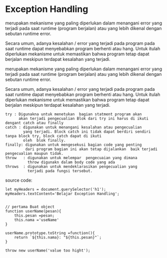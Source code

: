 # Exception Handling
merupakan mekanisme yang paling diperlukan dalam menangani error yang terjadi pada saat runtime (program berjalan) atau yang lebih dikenal dengan sebutan runtime error.

Secara umum, adanya kesalahan / error yang terjadi pada program pada saat runtime dapat menyebabkan program berhenti atau hang. Untuk itulah diperlukan mekanisme untuk memastikan bahwa program tetap dapat berjalan meskipun terdapat kesalahan yang terjadi.

merupakan mekanisme yang paling diperlukan dalam menangani error yang terjadi pada saat runtime (program berjalan) atau yang lebih dikenal dengan sebutan runtime error.

Secara umum, adanya kesalahan / error yang terjadi pada program pada saat runtime dapat menyebabkan program berhenti atau hang. Untuk itulah diperlukan mekanisme untuk memastikan bahwa program tetap dapat berjalan meskipun terdapat kesalahan yang terjadi.

```
try : Digunakna untuk menetukan  bagian statment program akan 
      akan terjadi pengecualian Blok dari try ini harus di ikuti dengant catch atau finally
catch : digunakan untuk menangani kesalahan atau pengecualian
        yang terjadi. Block catch ini tidak dapat berdiri sendiri tanpa block try, block catch dapat di ikuti
        oleh  blok finally.
finally: digunakan untuk mengesekusi bagian code yang penting 
         dari program bagian ini akan tetap dijalankan  baik terjadi pengecualian maupun tidak.
throw   : digunakan untuk melempar  pengecuaian yang dimana 
          throw digunakn dalam body code yang ada
throws  : digunakan untuk mendeklarasikan pengecualian yang 
          terjadi pada fungsi tersebut.
```
source code:

```
let myHeaders = document.querySelector('h1');
myHeaders.textContent='Belajar Exception Handling';


// pertama Buat object
function userName(pesan){
    this.pesan =pesan;
    this.nama ='useName'
}

userName.prototype.toString =function(){
    return `${this.nama}: "${this.pesan}"`;
}

throw new userName('value too hight');

```

